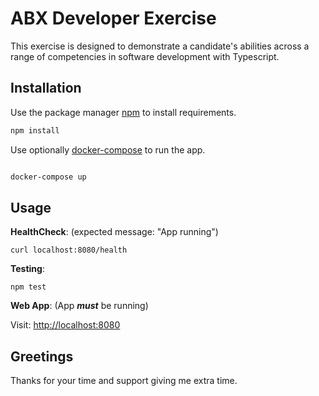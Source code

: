 # ABX Developer Exercise
This exercise is designed to demonstrate a candidate's abilities across a range of competencies in software development with Typescript. 

## Installation

Use the package manager [npm](https://pip.pypa.io/en/stable/) to install requirements.

```bash
npm install

```

Use optionally [docker-compose](https://docs.docker.com/compose/install/) to run the app.

```bash

docker-compose up
```

## Usage

**HealthCheck**: (expected message: "App running")

```curl
curl localhost:8080/health
```

**Testing**: 

```curl
npm test
```

**Web App**: (App **_must_** be running)

Visit: [http://localhost:8080](http://localhost:8080)


## Greetings
Thanks for your time and support giving me extra time.
